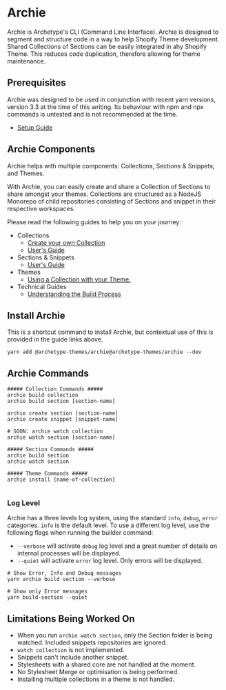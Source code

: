 # Archie

Archie is Archetype's CLI (Command Line Interface). Archie is designed to segment and structure code in a way to help
Shopify Theme development. Shared Collections of Sections can be easily integrated in ahy Shopify Theme. This reduces
code duplication, therefore allowing for theme maintenance.

## Prerequisites

Archie was designed to be used in conjunction with recent yarn versions, version 3.3 at the time of this writing. Its
behaviour with npm and npx commands is untested and is not recommended at the time.

- [Setup Guide](docs/Setup.md)

## Archie Components

Archie helps with multiple components: Collections, Sections & Snippets, and Themes.

With Archie, you can easily create and share a Collection of Sections to share amongst your themes. Collections are
structured as a NodeJS Monorepo of child repositories consisting of Sections and snippet in their respective workspaces.

Please read the following guides to help you on your journey:

- Collections
  - [Create your own Collection](docs/Creating-a-Collection.md)
  - [User's Guide](docs/Using-a-Collection.md)
- Sections & Snippets
  - [User's Guide](docs/Sections.md)
- Themes
  - [Using a Collection with your Theme.](docs/Themes.md)
- Technical Guides
  - [Understanding the Build Process](docs/Build-process.md)

## Install Archie

This is a shortcut command to install Archie, but contextual use of this is provided in the guide links above.

```shell
yarn add @archetype-themes/archie@archetype-themes/archie --dev
```

## Archie Commands

```shell
##### Collection Commands #####
archie build collection
archie build section [section-name]

archie create section [section-name]
archie create snippet [snippet-name]

# SOON: archie watch collection
archie watch section [section-name]

##### Section Commands #####
archie build section
archie watch section

##### Theme Commands #####
archie install [name-of-collection]


```

### Log Level

Archie has a three levels log system, using the standard `info`, `debug`, `error` categories. `info` is the default
level. To use a different log level, use the following flags when running the builder command:

* `--verbose` will activate `debug` log level and a great number of details on internal processes will be
  displayed.
* `--quiet` will activate `error` log level. Only errors will be displayed.

```shell
# Show Error, Info and Debug messages
yarn archie build section --verbose
```

```shell
# Show only Error messages
yarn build-section --quiet
```

## Limitations Being Worked On

* When you run `archie watch section`, only the Section folder is being watched. Included snippets repositories are
  ignored.
* `watch collection` is not implemented.
* Snippets can't include another snippet.
* Stylesheets with a shared core are not handled at the moment.
* No Stylesheet Merge or optimisation is being performed.
* Installing multiple collections in a theme is not handled.
